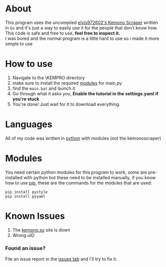# About
This program uses the uncompiled [elvis972602's Kemono Scraper](https://github.com/elvis972602/Kemono-scraper) written in `Go` and it's just a way to easily use it for the people that don't know how.<br>
This code is safe and free to use, **feel free to inspect it.**<br>
I was bored and the normal program is a little hard to use so i made it more simple to use
# How to use
1. Navigate to the \KEMPRO directory
2. make sure to install the required [modules](https://github.com/DD87686/Kempro#modules) for main.py
3. find the `main.bat` and launch it
4. Go through what it asks you, **Enable the tutorial in the settings.yaml if you're stuck**
5. You're done! Just wait for it to download everything.
# Languages
All of my code was written in [python](https://www.python.org/) with modules (not the kemonoscraper)
# Modules
You need certain python modules for this program to work, some are pre-installed with python but these need to be installed manually, if you know how to use [pip](https://pypi.org/project/pip/), these are the commands for the modules that are used:
```
pip install pystyle
pip install pyyaml
```
# Known Issues
1. The [kemono.su](https://kemono.su) site is down
2. Wrong uID
### Found an issue?
File an issue report in the [issues tab](https://github.com/DD87686/Kempro/issues) and i'll try to fix it.

